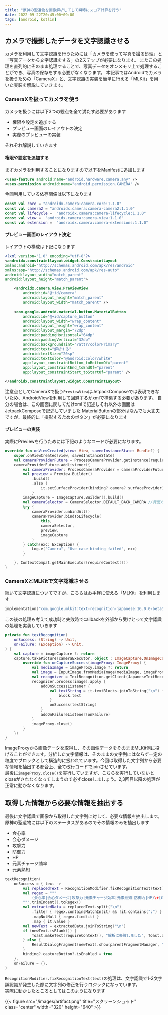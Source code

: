 ```yaml
---
title: "原神の聖遺物を画像解析してして瞬時にスコア計算を行う"
date: 2022-09-22T20:45:00+09:00
tags: [android, kotlin]
---
```


## カメラで撮影したデータを文字認識させる

カメラを利用して文字認識を行うためには「カメラを使って写真を撮る処理」と「写真データから文字認識をする」の2ステップが必要になります。
またこの処理を直列的にそのまま処理することで、写真データをオンメモリ上で処理することができ、写真の保存をする必要がなくなります。
本記事ではAndroidでカメラを扱うための「CameraX」と、文字認識の実装を簡単に行える「MLKit」を用いた実装を解説していきます。

### CameraXを扱ってカメラを使う
カメラを扱うには以下3つの観点を全て満たす必要があります
- 権限や設定を追加する
- プレビュー画面のレイアウトの決定
- 実際のプレビューの実装

それぞれ解説していきます

#### 権限や設定を追加する

まずカメラを利用することになりますので以下をManifestに追加します
```xml
<uses-feature android:name="android.hardware.camera.any" />
<uses-permission android:name="android.permission.CAMERA" />
```

今回利用している依存関係は以下になります
```kotlin
const val core = "androidx.camera:camera-core:1.1.0"
const val camera2 = "androidx.camera:camera-camera2:1.1.0"
const val lifecycle =  "androidx.camera:camera-lifecycle:1.1.0"
const val view =  "androidx.camera:camera-view:1.1.0"
const val extension =  "androidx.camera:camera-extensions:1.1.0"
```

#### プレビュー画面のレイアウト決定

レイアウトの構成は下記になります
```xml
<?xml version="1.0" encoding="utf-8"?>
<androidx.constraintlayout.widget.ConstraintLayout
xmlns:android="http://schemas.android.com/apk/res/android"
xmlns:app="http://schemas.android.com/apk/res-auto"
android:layout_width="match_parent"
android:layout_height="match_parent">

    <androidx.camera.view.PreviewView
        android:id="@+id/camera"
        android:layout_height="match_parent"
        android:layout_width="match_parent" />

    <com.google.android.material.button.MaterialButton
        android:id="@+id/capture_button"
        android:layout_width="wrap_content"
        android:layout_height="wrap_content"
        android:layout_margin="72dp"
        android:paddingHorizontal="64dp"
        android:paddingVertical="32dp"
        android:backgroundTint="?attr/colorPrimary"
        android:text="解析する"
        android:textSize="20sp"
        android:textColor="@android:color/white"
        app:layout_constraintBottom_toBottomOf="parent"
        app:layout_constraintEnd_toEndOf="parent"
        app:layout_constraintStart_toStartOf="parent" />

</androidx.constraintlayout.widget.ConstraintLayout>
```

注意点としてCameraXで扱う`PreviewView`はJetpackComposeでは表現できないため、AndroidViewを利用して回避するかxmlで構築する必要があります。
自分の場合は、この画面に関してだけxmlで記述しそれ以外の画面はJetpackComposeで記述していました
MaterialButtonの部分はなんでも大丈夫ですが、最終的に「撮影するためのボタン」が必要になります

#### プレビューの実装

実際にPreviewを行うためには下記のようなコードが必要になります。
```kotlin
override fun onViewCreated(view: View, savedInstanceState: Bundle?) {
    super.onViewCreated(view, savedInstanceState)
    val cameraProviderFuture = ProcessCameraProvider.getInstance(requireContext())
    cameraProviderFuture.addListener({
        val cameraProvider: ProcessCameraProvider = cameraProviderFuture.get()
        val preview = Preview.Builder()
            .build()
            .also {
                it.setSurfaceProvider(binding?.camera?.surfaceProvider)
            }
        imageCapture = ImageCapture.Builder().build()
        val cameraSelector = CameraSelector.DEFAULT_BACK_CAMERA //背面カメラで立ち上げる
        try {
            cameraProvider.unbindAll()
            cameraProvider.bindToLifecycle(
                this,
                cameraSelector,
                preview,
                imageCapture
            )
        } catch(exc: Exception) {
            Log.e("Camera", "Use case binding failed", exc)
        }

    }, ContextCompat.getMainExecutor(requireContext()))
}
```

### CameraXとMLKitで文字認識させる
続いて文字認識についてですが、こちらはお手軽に使える「MLKit」を利用します

```kotlin
implementation("com.google.mlkit:text-recognition-japanese:16.0.0-beta5")
```

この後の処理も考えて成功時と失敗時でcallbackを外部から受けとって文字認識の処理を実装していきます

```kotlin
private fun textRecognition(
    onSuccess: (String) -> Unit,
    onFailure: (Exception) -> Unit,
) {
    val capture = imageCapture ?: return
    capture.takePicture(cameraExecutor, object : ImageCapture.OnImageCapturedCallback() {
        override fun onCaptureSuccess(imageProxy: ImageProxy) {
            val mediaImage = imageProxy.image ?: return
            val image = InputImage.fromMediaImage(mediaImage, imageProxy.imageInfo.rotationDegrees)
            val recognizer = TextRecognition.getClient(JapaneseTextRecognizerOptions.Builder().build())
            recognizer.process(image).apply {
                addOnSuccessListener {
                    val textString = it.textBlocks.joinToString("\n") { block ->
                        block.text
                    }
                    onSuccess(textString)
                }
                addOnFailureListener(onFailure)
            }
            imageProxy.close()
        }
    })
}
```

ImageProxyから画像データを取得し、その画像データをそのままMLKit側に投げることができます。分析した文字情報は、そのままの文字列にはならず一定の粒度でブロックとして構造的に扱われています。今回は取得した文字列から必要な情報を抽出する都合上、全て改行コードでjoinさせています。  
最後に`imageProxy.close()`を実行していますが、こちらを実行していないとcloseがされなくなってしまうので必ずcloseしましょう。2,3回目以降の処理が正常に動かなくなります。

## 取得した情報から必要な情報を抽出する
最後に文字認識で画像から取得した文字列に対して、必要な情報を抽出します。  
原神の聖遺物には以下のステータスがあるのでその情報のみを抽出します

- 会心率
- 会心ダメージ
- 攻撃力
- 防御力
- HP
- 元素チャージ効率
- 元素熟知

```kotlin
textRecognition(
    onSuccess = { text ->
        val replacedText = RecognitionModifier.fixRecognitionText(text)
        val regex = """
            (会心率|会心ダメージ|攻撃力|元素チャージ効率|元素熟知|防御力|HP)\+[0-9]+(\.[0-9])*%?$
        """.trimIndent().toRegex()
        val extractedData = replacedText.split("\n")
            .filter { regex.containsMatchIn(it) && !it.contains(":") }
            .mapNotNull { regex.find(it) }
            .map { it.value }
        val newText = extractedData.joinToString("\n")
        if (newText.isBlank()) {
            Toast.makeText(requireContext(), "解析に失敗しました", Toast.LENGTH_SHORT).show()
        } else {
            ResultDialogFragment(newText).show(parentFragmentManager, "result")
        }
        binding?.captureButton?.isEnabled = true
    },
    onFailure = {},
)
```

`RecognitionModifier.fixRecognitionText(text)`の処理は、文字認識で1-2文字誤認識が発生した際に文字列の修正を行うロジックになっています。  
実際に動かしたところとしてはこのようになります

{{< figure src="/images/artifact.png" title="スクリーンショット" class="center" width="320" height="640" >}}
